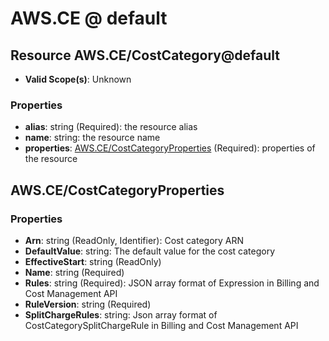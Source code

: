 # AWS.CE @ default

## Resource AWS.CE/CostCategory@default
* **Valid Scope(s)**: Unknown
### Properties
* **alias**: string (Required): the resource alias
* **name**: string: the resource name
* **properties**: [AWS.CE/CostCategoryProperties](#awscecostcategoryproperties) (Required): properties of the resource

## AWS.CE/CostCategoryProperties
### Properties
* **Arn**: string (ReadOnly, Identifier): Cost category ARN
* **DefaultValue**: string: The default value for the cost category
* **EffectiveStart**: string (ReadOnly)
* **Name**: string (Required)
* **Rules**: string (Required): JSON array format of Expression in Billing and Cost Management API
* **RuleVersion**: string (Required)
* **SplitChargeRules**: string: Json array format of CostCategorySplitChargeRule in Billing and Cost Management API

